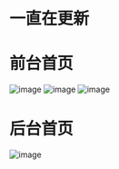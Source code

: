 # 一直在更新

# 前台首页
![image](https://github.com/ZengX2017/Online-Registration/tree/master/screenshots/registration-index-1.png)
![image](https://github.com/ZengX2017/Online-Registration/tree/master/screenshots/registration-index-2.png)
![image](https://github.com/ZengX2017/Online-Registration/tree/master/screenshots/registration-index-3.png)


# 后台首页
![image](https://github.com/ZengX2017/Online-Registration/tree/master/screenshots/admin-index.png)